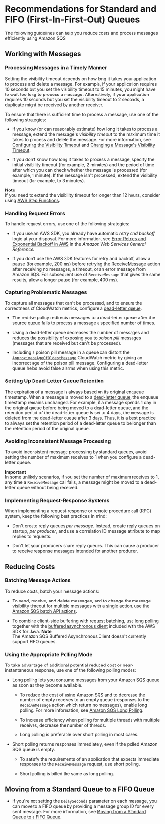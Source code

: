 # Recommendations for Standard and FIFO \(First\-In\-First\-Out\) Queues<a name="sqs-standard-fifo-queue-best-practices"></a>

The following guidelines can help you reduce costs and process messages efficiently using Amazon SQS\.

## Working with Messages<a name="working-with-messages"></a>

### Processing Messages in a Timely Manner<a name="processing-messages-timely-manner"></a>

Setting the visibility timeout depends on how long it takes your application to process and delete a message\. For example, if your application requires 10 seconds but you set the visibility timeout to 15 minutes, you might have to wait too long to process a message\. Alternatively, if your application requires 10 seconds but you set the visibility timeout to 2 seconds, a duplicate might be received by another receiver\. 

To ensure that there is sufficient time to process a message, use one of the following strategies:

+ If you know \(or can reasonably estimate\) how long it takes to process a message, extend the message's *visibility timeout* to the maximum time it takes to process and delete the message\. For more information, see [Configuring the Visibility Timeout](sqs-visibility-timeout.md#configuring-visibility-timeout) and [Changing a Message's Visibility Timeout](sqs-visibility-timeout.md#changing-message-visibility-timeout)\.

+ If you don't know how long it takes to process a message, specify the initial visibility timeout \(for example, 2 minutes\) and the period of time after which you can check whether the message is processed \(for example, 1 minute\)\. If the message isn't processed, extend the visibility timeout \(for example, to 3 minutes\)\.

**Note**  
If you need to extend the visibility timeout for longer than 12 hours, consider using [AWS Step Functions](https://aws.amazon.com/step-functions/)\. 

### Handling Request Errors<a name="handling-request-errors"></a>

To handle request errors, use one of the following strategies:

+ If you use an AWS SDK, you already have automatic *retry and backoff* logic at your disposal\. For more information, see [Error Retries and Exponential Backoff in AWS](http://docs.aws.amazon.com/general/latest/gr/api-retries.html) in the *Amazon Web Services General Reference*\.

+ If you don't use the AWS SDK features for retry and backoff, allow a pause \(for example, 200 ms\) before retrying the [ReceiveMessage](http://docs.aws.amazon.com/AWSSimpleQueueService/latest/APIReference/API_ReceiveMessage.html) action after receiving no messages, a timeout, or an error message from Amazon SQS\. For subsequent use of `ReceiveMessage` that gives the same results, allow a longer pause \(for example, 400 ms\)\. 

### Capturing Problematic Messages<a name="capturing-problematic-messages"></a>

To capture all messages that can't be processed, and to ensure the correctness of CloudWatch metrics, configure a [dead\-letter queue](sqs-dead-letter-queues.md)\.

+ The redrive policy redirects messages to a dead\-letter queue after the source queue fails to process a message a specified number of times\.

+ Using a dead\-letter queue decreases the number of messages and reduces the possibility of exposing you to *poison pill* messages \(messages that are received but can't be processed\)\.

+ Including a poison pill message in a queue can distort the [`ApproximateAgeOfOldestMessage`](sqs-available-cloudwatch-metrics.md) CloudWatch metric by giving an incorrect age of the poison pill message\. Configuring a dead\-letter queue helps avoid false alarms when using this metric\.

### Setting Up Dead\-Letter Queue Retention<a name="setting-up-dead-letter-queue-retention"></a>

The expiration of a message is always based on its original enqueue timestamp\. When a message is moved to a [dead\-letter queue](sqs-dead-letter-queues.md), the enqueue timestamp remains unchanged\. For example, if a message spends 1 day in the original queue before being moved to a dead\-letter queue, and the retention period of the dead\-letter queue is set to 4 days, the message is deleted from the dead\-letter queue after 3 days\. Thus, it is a best practice to always set the retention period of a dead\-letter queue to be longer than the retention period of the original queue\.

### Avoiding Inconsistent Message Processing<a name="avoiding-inconsistent-message-processing"></a>

To avoid inconsistent message processing by standard queues, avoid setting the number of maximum receives to 1 when you configure a dead\-letter queue\.

**Important**  
In some unlikely scenarios, if you set the number of maximum receives to 1, any time a `ReceiveMessage` call fails, a message might be moved to a dead\-letter queue without being received\.

### Implementing Request\-Response Systems<a name="implementing-request-response-systems"></a>

When implementing a request\-response or remote procedure call \(RPC\) system, keep the following best practices in mind:

+ Don't create reply queues *per message*\. Instead, create reply queues on startup, *per producer*, and use a correlation ID message attribute to map replies to requests\.

+ Don't let your producers share reply queues\. This can cause a producer to receive response messages intended for another producer\.

## Reducing Costs<a name="reducing-costs"></a>

### Batching Message Actions<a name="batching-message-actions"></a>

To reduce costs, batch your message actions:

+ To send, receive, and delete messages, and to change the message visibility timeout for multiple messages with a single action, use the [Amazon SQS batch API actions](sqs-batch-api-actions.md)\.

+ To combine client\-side buffering with request batching, use long polling together with the [ buffered asynchronous client](sqs-batch-api-actions.md#sqs-client-side-buffering-request-batching) included with the AWS SDK for Java\.
**Note**  
The Amazon SQS Buffered Asynchronous Client doesn't currently support FIFO queues\.

### Using the Appropriate Polling Mode<a name="using-appropriate-polling-mode"></a>

To take advantage of additional potential reduced cost or near\-instantaneous response, use one of the following polling modes:

+ Long polling lets you consume messages from your Amazon SQS queue as soon as they become available\. 

  + To reduce the cost of using Amazon SQS and to decrease the number of empty receives to an empty queue \(responses to the `ReceiveMessage` action which return no messages\), enable long polling\. For more information, see [Amazon SQS Long Polling](sqs-long-polling.md)\.

  + To increase efficiency when polling for multiple threads with multiple receives, decrease the number of threads\.

  + Long polling is preferable over short polling in most cases\.

+ Short polling returns responses immediately, even if the polled Amazon SQS queue is empty\. 

  + To satisfy the requirements of an application that expects immediate responses to the `ReceiveMessage` request, use short polling\.

  + Short polling is billed the same as long polling\.

## Moving from a Standard Queue to a FIFO Queue<a name="moving-from-high-throughout-queue-to-FIFO-queue"></a>

+ If you're not setting the `DelaySeconds` parameter on each message, you can move to a FIFO queue by providing a message group ID for every sent message\. For more information, see [Moving from a Standard Queue to a FIFO Queue](FIFO-queues.md#FIFO-queues-moving)\.